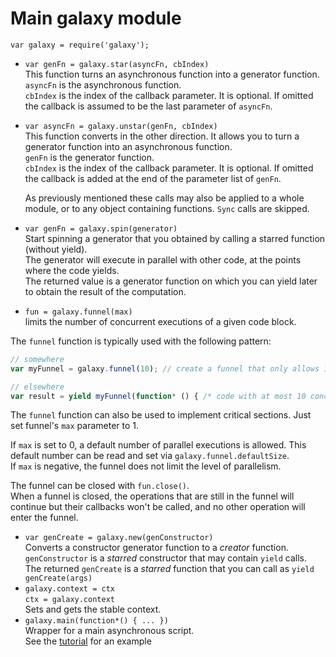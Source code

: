 
# Main galaxy module

`var galaxy = require('galaxy');`  

* `var genFn = galaxy.star(asyncFn, cbIndex)`  
  This function turns an asynchronous function into a generator function.  
  `asyncFn` is the asynchronous function.  
  `cbIndex` is the index of the callback parameter. It is optional. 
  If omitted the callback is assumed to be the last parameter of `asyncFn`.
* `var asyncFn = galaxy.unstar(genFn, cbIndex)`  
  This function converts in the other direction. It allows you to turn a generator function into an asynchronous function.  
  `genFn` is the generator function.  
  `cbIndex` is the index of the callback parameter. It is optional. If omitted the callback is added at the end of the parameter list of `genFn`.

  As previously mentioned these calls may also be applied to a whole module, or to any object containing functions. 
  `Sync` calls are skipped.
* `var genFn = galaxy.spin(generator)`  
  Start spinning a generator that you obtained by calling a starred function (without yield).  
  The generator will execute in parallel with other code, at the points where the code yields.  
  The returned value is a generator function on which you can yield later to obtain the result of the computation.
* `fun = galaxy.funnel(max)`  
  limits the number of concurrent executions of a given code block.

The `funnel` function is typically used with the following pattern:

``` javascript
// somewhere
var myFunnel = galaxy.funnel(10); // create a funnel that only allows 10 concurrent executions.

// elsewhere
var result = yield myFunnel(function* () { /* code with at most 10 concurrent executions */ });
```

The `funnel` function can also be used to implement critical sections. Just set funnel's `max` parameter to 1.

If `max` is set to 0, a default number of parallel executions is allowed. 
This default number can be read and set via `galaxy.funnel.defaultSize`.  
If `max` is negative, the funnel does not limit the level of parallelism.

The funnel can be closed with `fun.close()`.  
When a funnel is closed, the operations that are still in the funnel will continue but their callbacks
won't be called, and no other operation will enter the funnel.
* `var genCreate = galaxy.new(genConstructor)`  
  Converts a constructor generator function to a _creator_ function.  
  `genConstructor` is a _starred_ constructor that may contain `yield` calls.  
  The returned `genCreate` is a _starred_ function that you can call as `yield genCreate(args)`
* `galaxy.context = ctx`  
  `ctx = galaxy.context`  
  Sets and gets the stable context.
* `galaxy.main(function*() { ... })`  
  Wrapper for a main asynchronous script.  
  See the [tutorial](../tutorial/tutorial.md) for an example
